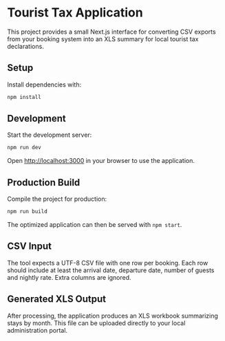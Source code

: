 # Tourist Tax Application

This project provides a small Next.js interface for converting CSV exports from your booking system into an XLS summary for local tourist tax declarations.

## Setup

Install dependencies with:

```bash
npm install
```

## Development

Start the development server:

```bash
npm run dev
```

Open [http://localhost:3000](http://localhost:3000) in your browser to use the application.

## Production Build

Compile the project for production:

```bash
npm run build
```

The optimized application can then be served with `npm start`.

## CSV Input

The tool expects a UTF-8 CSV file with one row per booking. Each row should include at least the arrival date, departure date, number of guests and nightly rate. Extra columns are ignored.

## Generated XLS Output

After processing, the application produces an XLS workbook summarizing stays by month. This file can be uploaded directly to your local administration portal.
